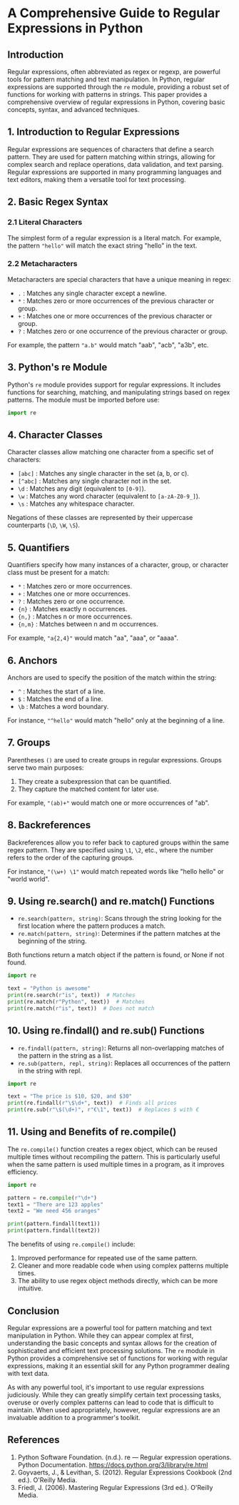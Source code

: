 # A Comprehensive Guide to Regular Expressions in Python

## Introduction

Regular expressions, often abbreviated as regex or regexp, are powerful tools for pattern matching and text manipulation. In Python, regular expressions are supported through the `re` module, providing a robust set of functions for working with patterns in strings. This paper provides a comprehensive overview of regular expressions in Python, covering basic concepts, syntax, and advanced techniques.

## 1. Introduction to Regular Expressions

Regular expressions are sequences of characters that define a search pattern. They are used for pattern matching within strings, allowing for complex search and replace operations, data validation, and text parsing. Regular expressions are supported in many programming languages and text editors, making them a versatile tool for text processing.

## 2. Basic Regex Syntax

### 2.1 Literal Characters

The simplest form of a regular expression is a literal match. For example, the pattern `"hello"` will match the exact string "hello" in the text.

### 2.2 Metacharacters

Metacharacters are special characters that have a unique meaning in regex:

- `.` : Matches any single character except a newline.
- `*` : Matches zero or more occurrences of the previous character or group.
- `+` : Matches one or more occurrences of the previous character or group.
- `?` : Matches zero or one occurrence of the previous character or group.

For example, the pattern `"a.b"` would match "aab", "acb", "a3b", etc.

## 3. Python's re Module

Python's `re` module provides support for regular expressions. It includes functions for searching, matching, and manipulating strings based on regex patterns. The module must be imported before use:

```python
import re
```

## 4. Character Classes

Character classes allow matching one character from a specific set of characters:

- `[abc]` : Matches any single character in the set (a, b, or c).
- `[^abc]` : Matches any single character not in the set.
- `\d` : Matches any digit (equivalent to `[0-9]`).
- `\w` : Matches any word character (equivalent to `[a-zA-Z0-9_]`).
- `\s` : Matches any whitespace character.

Negations of these classes are represented by their uppercase counterparts (`\D`, `\W`, `\S`).

## 5. Quantifiers

Quantifiers specify how many instances of a character, group, or character class must be present for a match:

- `*` : Matches zero or more occurrences.
- `+` : Matches one or more occurrences.
- `?` : Matches zero or one occurrence.
- `{n}` : Matches exactly n occurrences.
- `{n,}` : Matches n or more occurrences.
- `{n,m}` : Matches between n and m occurrences.

For example, `"a{2,4}"` would match "aa", "aaa", or "aaaa".

## 6. Anchors

Anchors are used to specify the position of the match within the string:

- `^` : Matches the start of a line.
- `$` : Matches the end of a line.
- `\b` : Matches a word boundary.

For instance, `"^hello"` would match "hello" only at the beginning of a line.

## 7. Groups

Parentheses `()` are used to create groups in regular expressions. Groups serve two main purposes:

1. They create a subexpression that can be quantified.
2. They capture the matched content for later use.

For example, `"(ab)+"` would match one or more occurrences of "ab".

## 8. Backreferences

Backreferences allow you to refer back to captured groups within the same regex pattern. They are specified using `\1`, `\2`, etc., where the number refers to the order of the capturing groups.

For instance, `"(\w+) \1"` would match repeated words like "hello hello" or "world world".

## 9. Using re.search() and re.match() Functions

- `re.search(pattern, string)`: Scans through the string looking for the first location where the pattern produces a match.
- `re.match(pattern, string)`: Determines if the pattern matches at the beginning of the string.

Both functions return a match object if the pattern is found, or None if not found.

```python
import re

text = "Python is awesome"
print(re.search(r"is", text))  # Matches
print(re.match(r"Python", text))  # Matches
print(re.match(r"is", text))  # Does not match
```

## 10. Using re.findall() and re.sub() Functions

- `re.findall(pattern, string)`: Returns all non-overlapping matches of the pattern in the string as a list.
- `re.sub(pattern, repl, string)`: Replaces all occurrences of the pattern in the string with repl.

```python
import re

text = "The price is $10, $20, and $30"
print(re.findall(r"\$\d+", text))  # Finds all prices
print(re.sub(r"\$(\d+)", r"€\1", text))  # Replaces $ with €
```

## 11. Using and Benefits of re.compile()

The `re.compile()` function creates a regex object, which can be reused multiple times without recompiling the pattern. This is particularly useful when the same pattern is used multiple times in a program, as it improves efficiency.

```python
import re

pattern = re.compile(r"\d+")
text1 = "There are 123 apples"
text2 = "We need 456 oranges"

print(pattern.findall(text1))
print(pattern.findall(text2))
```

The benefits of using `re.compile()` include:
1. Improved performance for repeated use of the same pattern.
2. Cleaner and more readable code when using complex patterns multiple times.
3. The ability to use regex object methods directly, which can be more intuitive.

## Conclusion

Regular expressions are a powerful tool for pattern matching and text manipulation in Python. While they can appear complex at first, understanding the basic concepts and syntax allows for the creation of sophisticated and efficient text processing solutions. The `re` module in Python provides a comprehensive set of functions for working with regular expressions, making it an essential skill for any Python programmer dealing with text data.

As with any powerful tool, it's important to use regular expressions judiciously. While they can greatly simplify certain text processing tasks, overuse or overly complex patterns can lead to code that is difficult to maintain. When used appropriately, however, regular expressions are an invaluable addition to a programmer's toolkit.

## References

1. Python Software Foundation. (n.d.). re — Regular expression operations. Python Documentation. https://docs.python.org/3/library/re.html
2. Goyvaerts, J., & Levithan, S. (2012). Regular Expressions Cookbook (2nd ed.). O'Reilly Media.
3. Friedl, J. (2006). Mastering Regular Expressions (3rd ed.). O'Reilly Media.
